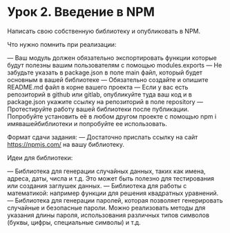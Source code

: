 # Урок 2. Введение в NPM
Написать свою собственную библиотеку и опубликовать в NPM.

Что нужно помнить при реализации:

— Ваш модуль должен обязательно экспортировать функции которые будут полезны вашим пользователям с помощью modules.exports
— Не забудьте указать в package.json в поле main файл, который будет основным в вашей библиотеке
— Обязательно создайте и опишите README.md файл в корне вашего проекта
— Если у вас есть репозиторий в github или gitlab, опубликуйте туда ваш код и в package.json укажите ссылку на репозиторий в поле repository
— Протестируйте работу вашей библиотеки после публикации. Попробуйте установить её в любом другом проекте с помощью npm i имявашейбиблиотеки и попробуйте ее использовать.

Формат сдачи задания:
— Достаточно прислать ссылку на сайт https://npmjs.com/ на вашу библиотеку.

Идеи для библиотеки:

— Библиотека для генерации случайных данных, таких как имена, адреса, даты, числа и т.д. Это может быть полезно для тестирования или создания заглушек данных.
— Библиотека для работы с математикой: например функции для решения квадратных уравнений.
— Библиотека для генерации паролей, которая позволяет генерировать случайные и безопасные пароли. Можно реализовать методы для указания длины пароля, использования различных типов символов (буквы, цифры, специальные символы) и т.д.